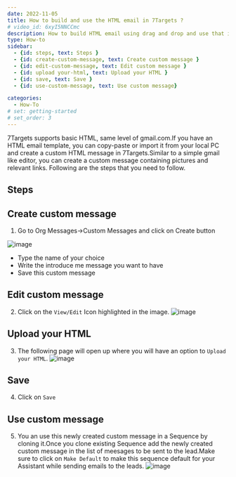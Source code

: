 ```yaml
---
date: 2022-11-05
title: How to build and use the HTML email in 7Targets ?
# video_id: 6xyI5NNCCmc
description: How to build HTML email using drag and drop and use that in 7Targets. 
type: How-to
sidebar:
  - {id: steps, text: Steps }
  - {id: create-custom-message, text: Create custom message }
  - {id: edit-custom-message, text: Edit custom message }
  - {id: upload your-html, text: Upload your HTML }
  - {id: save, text: Save }
  - {id: use-custom-message, text: Use custom message}

categories:
  - How-To
# set: getting-started
# set_order: 3
---
```

7Targets supports basic HTML, same level of gmail.com.If you have an HTML email template, you can copy-paste or import it from your local PC and create a custom HTML message in 7Targets.Similar to a simple gmail like editor, you can create a custom message containing pictures and relevant links. 
Following are the steps that you need to follow.
## Steps
## Create custom message
1. Go to Org Messages->Custom Messages and click on Create button

![image](../../images/action-create-custommessage.jpg)

- Type the name of your choice
- Write the introduce me message you want to have
- Save this custom message 
## Edit custom message
2. Click on the `View/Edit` Icon highlighted in the image.
![image](../../images/custom-message-edit.png)
## Upload your HTML
3. The following page will open up where you will have an option to `Upload your HTML`.
![image](../../images/upload-html.png)
## Save
4. Click on `Save` 
## Use custom message
5. You an use this newly created custom message in a Sequence by cloning it.Once you clone existing Sequence add the newly created custom message in the list of meesages to be sent to the lead.Make sure to click on `Make Default` to make this sequence default for your Assistant while sending emails to the leads.
![image](../../images/create-sequnce-custom-message.png)
